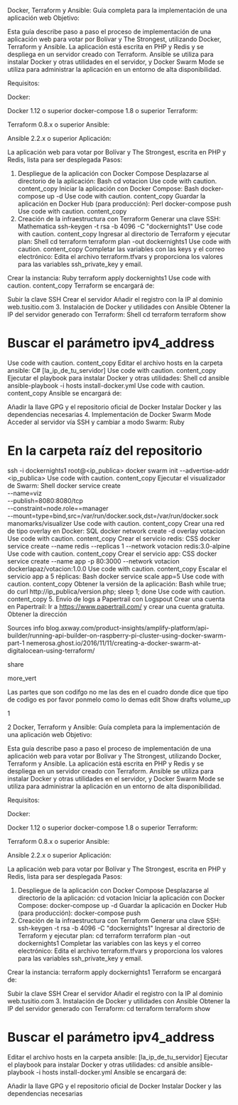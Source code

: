 Docker, Terraform y Ansible: Guía completa para la implementación de una aplicación web
Objetivo:

Esta guía describe paso a paso el proceso de implementación de una aplicación web para votar por Bolívar y The Strongest, utilizando Docker, Terraform y Ansible. La aplicación está escrita en PHP y Redis y se despliega en un servidor creado con Terraform. Ansible se utiliza para instalar Docker y otras utilidades en el servidor, y Docker Swarm Mode se utiliza para administrar la aplicación en un entorno de alta disponibilidad.

Requisitos:

Docker:

Docker 1.12 o superior
docker-compose 1.8 o superior
Terraform:

Terraform 0.8.x o superior
Ansible:

Ansible 2.2.x o superior
Aplicación:

La aplicación web para votar por Bolívar y The Strongest, escrita en PHP y Redis, lista para ser desplegada
Pasos:

1. Despliegue de la aplicación con Docker Compose
Desplazarse al directorio de la aplicación:
Bash
cd votacion
Use code with caution.
content_copy
Iniciar la aplicación con Docker Compose:
Bash
docker-compose up -d
Use code with caution.
content_copy
Guardar la aplicación en Docker Hub (para producción):
Perl
docker-compose push
Use code with caution.
content_copy
2. Creación de la infraestructura con Terraform
Generar una clave SSH:
Mathematica
ssh-keygen -t rsa -b 4096 -C "dockernights1"
Use code with caution.
content_copy
Ingresar al directorio de Terraform y ejecutar plan:
Shell
cd terraform
terraform plan -out dockernights1
Use code with caution.
content_copy
Completar las variables con las keys y el correo electrónico:
Edita el archivo terraform.tfvars y proporciona los valores para las variables ssh_private_key y email.

Crear la instancia:
Ruby
terraform apply dockernights1
Use code with caution.
content_copy
Terraform se encargará de:

Subir la clave SSH
Crear el servidor
Añadir el registro con la IP al dominio web.tusitio.com
3. Instalación de Docker y utilidades con Ansible
Obtener la IP del servidor generado con Terraform:
Shell
cd terraform
terraform show
# Buscar el parámetro ipv4_address
Use code with caution.
content_copy
Editar el archivo hosts en la carpeta ansible:
C#
[la_ip_de_tu_servidor]
Use code with caution.
content_copy
Ejecutar el playbook para instalar Docker y otras utilidades:
Shell
cd ansible
ansible-playbook -i hosts install-docker.yml
Use code with caution.
content_copy
Ansible se encargará de:

Añadir la llave GPG y el repositorio oficial de Docker
Instalar Docker y las dependencias necesarias
4. Implementación de Docker Swarm Mode
Acceder al servidor vía SSH y cambiar a modo Swarm:
Ruby
# En la carpeta raíz del repositorio
ssh -i dockernights1 root@<ip_publica>
docker swarm init --advertise-addr <ip_publica>
Use code with caution.
content_copy
Ejecutar el visualizador de Swarm:
Shell
docker service create \
  --name=viz \
  --publish=8080:8080/tcp \
  --constraint=node.role==manager \
  --mount=type=bind,src=/var/run/docker.sock,dst=/var/run/docker.sock \
  manomarks/visualizer
Use code with caution.
content_copy
Crear una red de tipo overlay en Docker:
SQL
docker network create -d overlay votacion
Use code with caution.
content_copy
Crear el servicio redis:
CSS
docker service create --name redis --replicas 1 --network votacion redis:3.0-alpine
Use code with caution.
content_copy
Crear el servicio app:
CSS
docker service create --name app -p 80:3000 --network votacion dockerlapaz/votacion:1.0.0
Use code with caution.
content_copy
Escalar el servicio app a 5 réplicas:
Bash
docker service scale app=5
Use code with caution.
content_copy
Obtener la versión de la aplicación:
Bash
while true; do curl http://ip_publica/version.php; sleep 1; done
Use code with caution.
content_copy
5. Envío de logs a Papertrail con Logspout
Crear una cuenta en Papertrail:
Ir a https://www.papertrail.com/ y crear una cuenta gratuita. Obtener la dirección

Sources
info
blog.axway.com/product-insights/amplify-platform/api-builder/running-api-builder-on-raspberry-pi-cluster-using-docker-swarm-part-1
nemerosa.ghost.io/2016/11/11/creating-a-docker-swarm-at-digitalocean-using-terraform/



share


more_vert

Las partes que son codifgo no me las des en el cuadro donde dice que tipo de codigo es por favor ponmelo como lo demas
edit
Show drafts
volume_up


1

2
Docker, Terraform y Ansible: Guía completa para la implementación de una aplicación web
Objetivo:

Esta guía describe paso a paso el proceso de implementación de una aplicación web para votar por Bolívar y The Strongest, utilizando Docker, Terraform y Ansible. La aplicación está escrita en PHP y Redis y se despliega en un servidor creado con Terraform. Ansible se utiliza para instalar Docker y otras utilidades en el servidor, y Docker Swarm Mode se utiliza para administrar la aplicación en un entorno de alta disponibilidad.

Requisitos:

Docker:

Docker 1.12 o superior
docker-compose 1.8 o superior
Terraform:

Terraform 0.8.x o superior
Ansible:

Ansible 2.2.x o superior
Aplicación:

La aplicación web para votar por Bolívar y The Strongest, escrita en PHP y Redis, lista para ser desplegada
Pasos:

1. Despliegue de la aplicación con Docker Compose
Desplazarse al directorio de la aplicación:
cd votacion
Iniciar la aplicación con Docker Compose:
docker-compose up -d
Guardar la aplicación en Docker Hub (para producción):
docker-compose push
2. Creación de la infraestructura con Terraform
Generar una clave SSH:
ssh-keygen -t rsa -b 4096 -C "dockernights1"
Ingresar al directorio de Terraform y ejecutar plan:
cd terraform
terraform plan -out dockernights1
Completar las variables con las keys y el correo electrónico:
Edita el archivo terraform.tfvars y proporciona los valores para las variables ssh_private_key y email.

Crear la instancia:
terraform apply dockernights1
Terraform se encargará de:

Subir la clave SSH
Crear el servidor
Añadir el registro con la IP al dominio web.tusitio.com
3. Instalación de Docker y utilidades con Ansible
Obtener la IP del servidor generado con Terraform:
cd terraform
terraform show
# Buscar el parámetro ipv4_address
Editar el archivo hosts en la carpeta ansible:
[la_ip_de_tu_servidor]
Ejecutar el playbook para instalar Docker y otras utilidades:
cd ansible
ansible-playbook -i hosts install-docker.yml
Ansible se encargará de:

Añadir la llave GPG y el repositorio oficial de Docker
Instalar Docker y las dependencias necesarias
